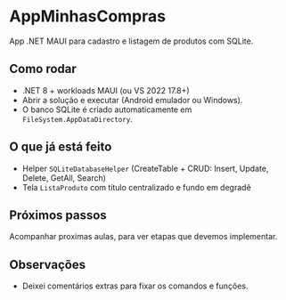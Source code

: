 # AppMinhasCompras

App .NET MAUI para cadastro e listagem de produtos com SQLite.

## Como rodar
- .NET 8 + workloads MAUI (ou VS 2022 17.8+)
- Abrir a solução e executar (Android emulador ou Windows).
- O banco SQLite é criado automaticamente em `FileSystem.AppDataDirectory`.

## O que já está feito
- Helper `SQLiteDatabaseHelper` (CreateTable + CRUD: Insert, Update, Delete, GetAll, Search)
- Tela `ListaProduto` com título centralizado e fundo em degradê

## Próximos passos
Acompanhar proximas aulas, para ver etapas que devemos implementar.

## Observações
- Deixei comentários extras para fixar os comandos e funções.
